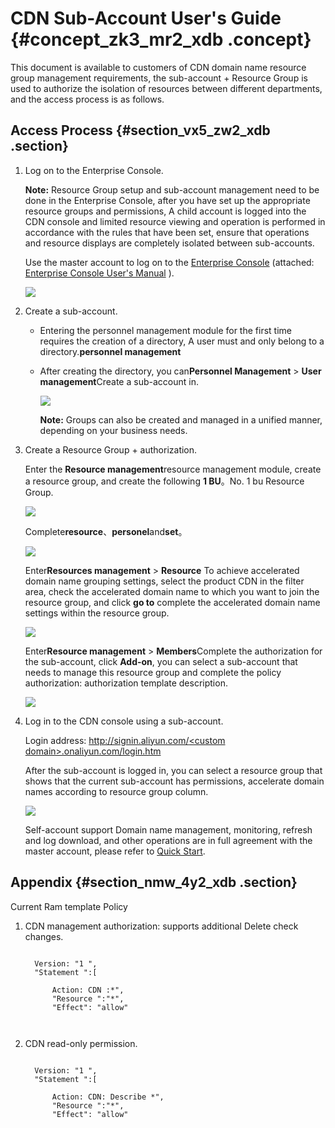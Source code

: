 # CDN Sub-Account User's Guide {#concept_zk3_mr2_xdb .concept}

This document is available to customers of CDN domain name resource group management requirements, the sub-account + Resource Group is used to authorize the isolation of resources between different departments, and the access process is as follows.

## Access Process {#section_vx5_zw2_xdb .section}

1.  Log on to the Enterprise Console.

    **Note:** Resource Group setup and sub-account management need to be done in the Enterprise Console, after you have set up the appropriate resource groups and permissions, A child account is logged into the CDN console and limited resource viewing and operation is performed in accordance with the rules that have been set, ensure that operations and resource displays are completely isolated between sub-accounts.

    Use the master account to log on to the [Enterprise Console](https://enterprise.console.aliyun.com/) \(attached: [Enterprise Console User's Manual](https://help.aliyun.com/document_detail/59910.html) \).

    ![](images/3487_en-US.png)

2.  Create a sub-account.
    -   Entering the personnel management module for the first time requires the creation of a directory, A user must and only belong to a directory.**personnel management**
    -   After creating the directory, you can**Personnel Management** \> **User management**Create a sub-account in.

        ![](images/3488_en-US.png)

        **Note:** Groups can also be created and managed in a unified manner, depending on your business needs.

3.  Create a Resource Group + authorization.

    Enter the **Resource management**resource management module, create a resource group, and create the following **1 BU**。No. 1 bu Resource Group.

    ![](images/3489_en-US.png)

    Complete**resource**、**personel**and**set**。

    ![](images/3490_en-US.png)

    Enter**Resources management** \> **Resource** To achieve accelerated domain name grouping settings, select the product CDN in the filter area, check the accelerated domain name to which you want to join the resource group, and click **go to** complete the accelerated domain name settings within the resource group.

    ![](images/3491_en-US.png)

    Enter**Resource management** \> **Members**Complete the authorization for the sub-account, click **Add-on**, you can select a sub-account that needs to manage this resource group and complete the policy authorization: authorization template description.

    ![](images/3492_en-US.png)

4.  Log in to the CDN console using a sub-account.

    Login address: [http://signin.aliyun.com/<custom domain\>.onaliyun.com/login.htm](http://signin.aliyun.com/%3C%E8%87%AA%E5%AE%9A%E4%B9%89%E5%9F%9F%3E.onaliyun.com/login.htm)

    After the sub-account is logged in, you can select a resource group that shows that the current sub-account has permissions, accelerate domain names according to resource group column.

    ![](images/3493_en-US.png)

    Self-account support Domain name management, monitoring, refresh and log download, and other operations are in full agreement with the master account, please refer to [Quick Start](https://help.aliyun.com/document_detail/27112.html).


## Appendix {#section_nmw_4y2_xdb .section}

Current Ram template Policy

1.  CDN management authorization: supports additional Delete check changes.

    ```
    
      Version: "1 ",
      "Statement ":[
        
          Action: CDN :*",
          "Resource ":"*",
          "Effect": "allow"
        
      
    
    ```

2.  CDN read-only permission.

    ```
    
      Version: "1 ",
      "Statement ":[
        
          Action: CDN: Describe *",
          "Resource ":"*",
          "Effect": "allow"
        
      
    
    ```


